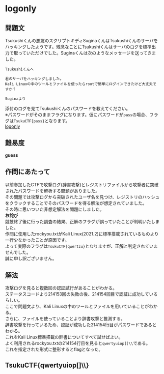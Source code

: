 # logonly

## 問題文
Tsukushiくんの悪友のスクリプトキディSuginaくんはTsukushiくんのサーバをハッキングしたようです。残念なことにTsukushiくんはサーバのログを標準出力で取っていただけでした。Suginaくんは次のようなメッセージを送ってきました。  
```
Tsukushiくんへ

君のサーバをハッキングしました。
Kali Linuxの中のツールとファイルを使ったらrootで簡単にログインできたけど大丈夫ですか？

Suginaより
```
添付のログを見てTsukushiくんのパスワードを教えてください。  
※パスワードがそのままフラグになります。仮にパスワードが`pass`の場合、フラグは`TsukuCTF{pass}`となります。  
[logonly](files/logonly)  

## 難易度
**guess**  

## 作問にあたって
以前参加したCTFで攻撃ログ(辞書攻撃)とレジストリファイルから攻撃者に突破されたパスワードを解析する問題がありました。  
その問題では攻撃ログから突破されたユーザ名を見つけ、レジストリのハッシュをクラックすることでそのパスワードを得る解法が想定されていました。  
その時に思いついた非想定解法を問題にしました。  
**お詫び**  
競技終了後に行った調査の結果、正解のフラグが誤っていたことが判明いたしました。  
作問に使用したrockyou.txtがKali Linux(2021.2)に標準搭載されているものより一行少なかったことが原因です。  
よって実際のフラグは`TsukuCTF{qwertzu}`となりますが、正解と判定されていませんでした。  
誠に申し訳ございません。  

## 解法
攻撃ログを見ると複数回の認証試行があることがわかる。  
ステータスコードより214153回の失敗の後、214154回目で認証に成功しているらしい。  
ここで問題文より、Kali Linuxの中のツールとファイルを用いていることがわかる。  
さらに、ファイルを使っていることより辞書攻撃と推測する。  
辞書攻撃を行っているため、認証が成功した214154行目がパスワードであるとわかる。  
これをKali Linux標準搭載の辞書についてすべて試せばよい。  
よく利用されるrockyou.txtの214154行目を見ると`qwertyuiop[]\\`である。  
これを指定された形式に整形するとflagとなった。  

## TsukuCTF{qwertyuiop[]\\\\}
